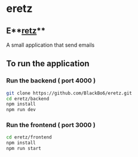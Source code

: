 # eretz

## E**[retz](https://github.com/BlackBo6/eretz)**

A small application that send emails

## To run the application

### Run the backend ( port 4000 )

```bash
git clone https://github.com/BlackBo6/eretz.git
cd eretz/backend
npm install
npm run dev
```

### Run the frontend ( port 3000 )

```bash
cd eretz/frontend
npm install
npm run start
```